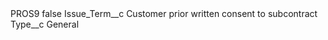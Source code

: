<?xml version="1.0" encoding="UTF-8"?>
<CustomMetadata xmlns="http://soap.sforce.com/2006/04/metadata" xmlns:xsi="http://www.w3.org/2001/XMLSchema-instance" xmlns:xsd="http://www.w3.org/2001/XMLSchema">
    <label>PROS9</label>
    <protected>false</protected>
    <values>
        <field>Issue_Term__c</field>
        <value xsi:type="xsd:string">Customer prior written consent to subcontract</value>
    </values>
    <values>
        <field>Type__c</field>
        <value xsi:type="xsd:string">General</value>
    </values>
</CustomMetadata>

